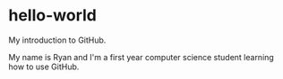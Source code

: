 # hello-world
My introduction to GitHub.

My name is Ryan and I'm a first year computer science student learning how to use GitHub.

